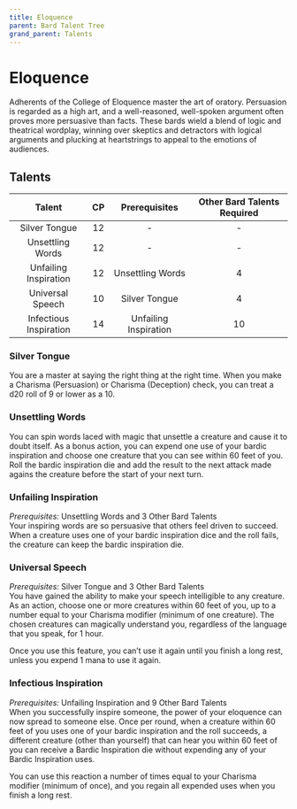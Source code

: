 ```yaml
---
title: Eloquence
parent: Bard Talent Tree
grand_parent: Talents
---
```


# Eloquence
Adherents of the College of Eloquence master the art of oratory. Persuasion is regarded as a high art, and a well-reasoned, well-spoken argument often proves more persuasive than facts. These bards wield a blend of logic and theatrical wordplay, winning over skeptics and detractors with logical arguments and plucking at heartstrings to appeal to the emotions of audiences.

## Talents

| Talent | CP | Prerequisites | Other Bard Talents Required |
|:------:|:--:|:-------------:|:---------------------------:|
| Silver Tongue | 12 | - | - |
| Unsettling Words | 12 | - | - |
| Unfailing Inspiration | 12 | Unsettling Words | 4 |
| Universal Speech | 10 | Silver Tongue | 4 |
| Infectious Inspiration | 14 | Unfailing Inspiration | 10 |

### Silver Tongue
You are a master at saying the right thing at the right time. When you make a Charisma (Persuasion) or Charisma (Deception) check, you can treat a d20 roll of 9 or lower as a 10.

### Unsettling Words
You can spin words laced with magic that unsettle a creature and cause it to doubt itself. As a bonus action, you can expend one use of your bardic inspiration and choose one creature that you can see within 60 feet of you. Roll the bardic inspiration die and add the result to the next attack made agains the creature before the start of your next turn.

### Unfailing Inspiration
*Prerequisites:* Unsettling Words and 3 Other Bard Talents<br>
Your inspiring words are so persuasive that others feel driven to succeed. When a creature uses one of your bardic inspiration dice and the roll fails, the creature can keep the bardic inspiration die.

### Universal Speech
*Prerequisites:* Silver Tongue and 3 Other Bard Talents<br>
You have gained the ability to make your speech intelligible to any creature. As an action, choose one or more creatures within 60 feet of you, up to a number equal to your Charisma modifier (minimum of one creature). The chosen creatures can magically understand you, regardless of the language that you speak, for 1 hour.

Once you use this feature, you can’t use it again until you finish a long rest, unless you expend 1 mana to use it again.

### Infectious Inspiration
*Prerequisites:* Unfailing Inspiration and 9 Other Bard Talents<br>
When you successfully inspire someone, the power of your eloquence can now spread to someone else. Once per round, when a creature within 60 feet of you uses one of your bardic inspiration and the roll succeeds, a different creature (other than yourself) that can hear you within 60 feet of you can receive a Bardic Inspiration die without expending any of your Bardic Inspiration uses.

You can use this reaction a number of times equal to your Charisma modifier (minimum of once), and you regain all expended uses when you finish a long rest.
